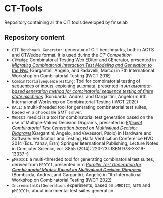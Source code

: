 # CT-Tools
Repository containing all the CIT tools developed by fmselab

## Repository content

- `CIT_Benchmark_Generator`: generator of CIT benchmarks, both in ACTS and CTWedge format. It is used during the [*CT-Competition*](https://fmselab.github.io/ct-competition/)
- `CTWedge`: Combinatorial Testing Web EDitor and GEnerator, presented in [*Migrating Combinatorial Interaction Test Modeling and Generation to the Web*](https://cs.unibg.it/gargantini/research/abstracts/iwct2018.html)
(Gargantini, Angelo, and Radavelli, Marco) in 7th International Workshop on Combinatorial Testing (IWCT 2018)
- `CombinatorialSequenceTesting`: Tool for combinatorial testing of sequences of inputs, exploiting automata, presented in [*An automata-based generation method for combinatorial sequence testing of finite state machines*](https://cs.unibg.it/gargantini/research/papers/IWCT2020.pdf)
(Bombarda, Andrea, and Gargantini, Angelo) in 9th International Workshop on Combinatorial Testing (IWCT 2020)
- `KALI`: a multi-threaded tool for generating combinatorial test suites, based on a choosable SMT solver.
- `MEDICI`: medici is a tool for combinatorial test generation based on the use of Multiple-Valued Decision Diagrams, presented in [*Efficient Combinatorial Test Generation based on Multivalued Decision Diagrams*](https://cs.unibg.it/gargantini/research/papers/mdd_hvc_postconf.pdf)(Gargantini, Angelo, and Vavassori, Paolo) in Hardware and Software: Verification and Testing, Haifa Verification Conference HVC 2014 (Eds. Yahav, Eran) Springer International Publishing, Lecture Notes in Computer Science, vol. 8855 (2014): 220-235 ISBN 978-3-319-13337-9
- `pMEDICI`: a multi-threaded tool for generating combinatorial test suites, derived from `MEDICI`, presented in in [*Parallel Test Generation for Combinatorial Models
Based on Multivalued Decision Diagrams*]()
(Bombarda, Andrea, and Gargantini, Angelo) in 11th International Workshop on Combinatorial Testing (IWCT 2022)
- `IncrementalCitGeneration`: experiments, based on `pMEDICI`, `ACTS` and `pMEDICI+`, about incremental test suites generation
